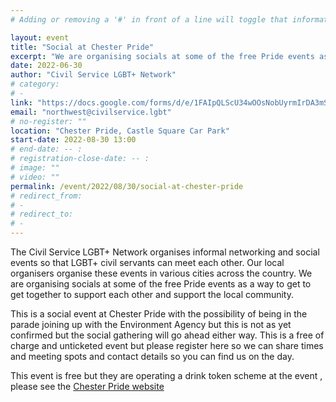 ```yaml
---
# Adding or removing a '#' in front of a line will toggle that information off and on from being processed. 

layout: event
title: "Social at Chester Pride"
excerpt: "We are organising socials at some of the free Pride events as a way to get to get together to support each other and support the local community."
date: 2022-06-30
author: "Civil Service LGBT+ Network"
# category: 
# - 
link: "https://docs.google.com/forms/d/e/1FAIpQLScU34wOOsNobUyrmIrDA3mST3I-HOLTm8zTf-gKqbUimSmReA/viewform?usp=sf_link"
email: "northwest@civilservice.lgbt"
# no-register: ""
location: "Chester Pride, Castle Square Car Park"
start-date: 2022-08-30 13:00
# end-date: -- :
# registration-close-date: -- :
# image: ""
# video: ""
permalink: /event/2022/08/30/social-at-chester-pride
# redirect_from: 
# - 
# redirect_to: 
# - 
---
```


The Civil Service LGBT+ Network organises informal networking and social events so that LGBT+ civil servants can meet each other. Our local organisers organise these events in various cities across the country.
We are organising socials at some of the free Pride events as a way to get to get together to support each other and support the local community.

This is a social event at Chester Pride with the possibility of being in the parade joining up with the Environment Agency but this is not as yet confirmed but the social gathering will go ahead either way.
This is a free of charge and unticketed event but please register here so we can share times and meeting spots and contact details so you can find us on the day.

This event is free but they are operating a drink token scheme at the event , please see the [Chester Pride website](https://www.tickettailor.com/events/chesterpride20161/716517)
